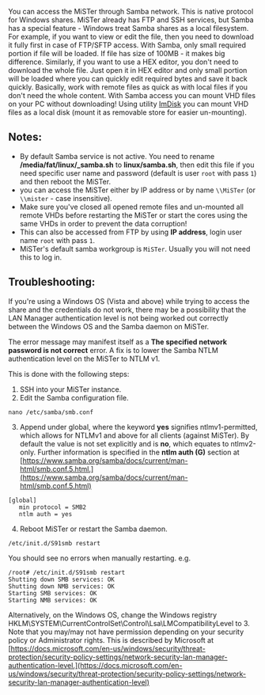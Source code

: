 You can access the MiSTer through Samba network.
This is native protocol for Windows shares. MiSTer already has FTP and SSH services, but Samba has a special feature - Windows treat Samba shares as a local filesystem. For example, if you want to view or edit the file, then you need to download it fully first in case of FTP/SFTP access. With Samba, only small required portion if file will be loaded. If file has size of 100MB - it makes big difference. Similarly, if you want to use a HEX editor, you don't need to download the whole file. Just open it in HEX editor and only small portion will be loaded where you can quickly edit required bytes and save it back quickly. 
Basically, work with remote files as quick as with local files if you don't need the whole content.
With Samba access you can mount VHD files on your PC without downloading! Using utility [ImDisk](https://sourceforge.net/projects/imdisk-toolkit/) you can mount VHD files as a local disk (mount it as removable store for easier un-mounting).

## Notes:
* By default Samba service is not active. You need to rename **/media/fat/linux/_samba.sh** to **linux/samba.sh**, then edit this file if you need specific user name and password (default is user `root` with pass `1`) and then reboot the MiSTer.
* you can access the MiSTer either by IP address or by name `\\MiSTer` (or `\\mister` - case insensitive).
* Make sure you've closed all opened remote files and un-mounted all remote VHDs before restarting the MiSTer or start the cores using the same VHDs in order to prevent the data corruption!
* This can also be accessed from FTP by using **IP address**, login user name `root` with pass `1`.
* MiSTer's default samba workgroup is `MiSTer`. Usually you will not need this to log in.

## Troubleshooting:
If you're using a Windows OS (Vista and above) while trying to access the share and the credentials do not work, there may be a possibility that the LAN Manager authentication level is not being worked out correctly between the Windows OS and the Samba daemon on MiSTer.

The error message may manifest itself as a **The specified network password is not correct** error. A fix is to lower the Samba NTLM authentication level on the MiSTer to NTLM v1.

This is done with the following steps:
1. SSH into your MiSTer instance.
2. Edit the Samba configuration file.
```
nano /etc/samba/smb.conf
```
3. Append under global, where the keyword **yes** signifies ntlmv1-permitted, which allows for NTLMv1 and above for all clients (against MiSTer). By default the value is not set explicitly and is **no**, which equates to ntlmv2-only. Further information is specified in the **ntlm auth (G)** section at [https://www.samba.org/samba/docs/current/man-html/smb.conf.5.html.](https://www.samba.org/samba/docs/current/man-html/smb.conf.5.html)
```
[global]
   min protocol = SMB2
   ntlm auth = yes
```
4. Reboot MiSTer or restart the Samba daemon.
```
/etc/init.d/S91smb restart
```
You should see no errors when manually restarting. e.g.
```
/root# /etc/init.d/S91smb restart
Shutting down SMB services: OK
Shutting down NMB services: OK
Starting SMB services: OK
Starting NMB services: OK
```
Alternatively, on the Windows OS, change the Windows registry HKLM\SYSTEM\CurrentControlSet\Control\Lsa\LMCompatibilityLevel to 3. Note that you may/may not have permission depending on your security policy or Administrator rights. This is described by Microsoft at [https://docs.microsoft.com/en-us/windows/security/threat-protection/security-policy-settings/network-security-lan-manager-authentication-level.](https://docs.microsoft.com/en-us/windows/security/threat-protection/security-policy-settings/network-security-lan-manager-authentication-level)

